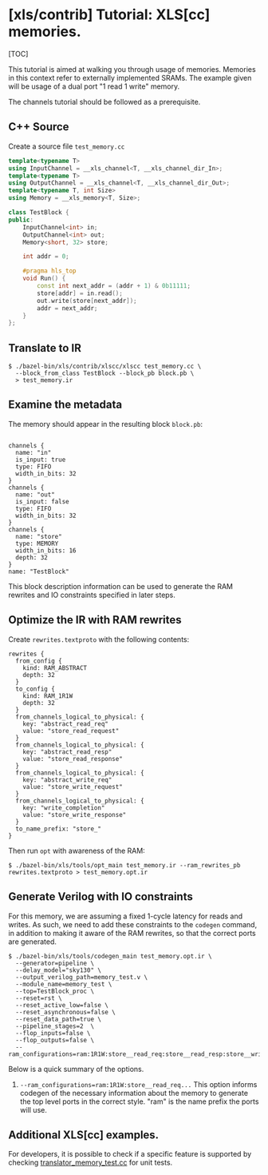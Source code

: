 # [xls/contrib] Tutorial: XLS[cc] memories.

[TOC]

This tutorial is aimed at walking you through usage of memories. Memories in
this context refer to externally implemented SRAMs. The example given will be
usage of a dual port "1 read 1 write" memory.

The channels tutorial should be followed as a prerequisite.

## C++ Source

Create a source file `test_memory.cc`

```c++
template<typename T>
using InputChannel = __xls_channel<T, __xls_channel_dir_In>;
template<typename T>
using OutputChannel = __xls_channel<T, __xls_channel_dir_Out>;
template<typename T, int Size>
using Memory = __xls_memory<T, Size>;

class TestBlock {
public:
    InputChannel<int> in;
    OutputChannel<int> out;
    Memory<short, 32> store;

    int addr = 0;

    #pragma hls_top
    void Run() {
        const int next_addr = (addr + 1) & 0b11111;
        store[addr] = in.read();
        out.write(store[next_addr]);
        addr = next_addr;
    }
};
```

## Translate to IR

```shell
$ ./bazel-bin/xls/contrib/xlscc/xlscc test_memory.cc \
  --block_from_class TestBlock --block_pb block.pb \
  > test_memory.ir
```

## Examine the metadata

The memory should appear in the resulting block `block.pb`:

```textproto

channels {
  name: "in"
  is_input: true
  type: FIFO
  width_in_bits: 32
}
channels {
  name: "out"
  is_input: false
  type: FIFO
  width_in_bits: 32
}
channels {
  name: "store"
  type: MEMORY
  width_in_bits: 16
  depth: 32
}
name: "TestBlock"
```

This block description information can be used to generate the RAM rewrites and
IO constraints specified in later steps.

## Optimize the IR with RAM rewrites

Create `rewrites.textproto` with the following contents:

```
rewrites {
  from_config {
    kind: RAM_ABSTRACT
    depth: 32
  }
  to_config {
    kind: RAM_1R1W
    depth: 32
  }
  from_channels_logical_to_physical: {
    key: "abstract_read_req"
    value: "store_read_request"
  }
  from_channels_logical_to_physical: {
    key: "abstract_read_resp"
    value: "store_read_response"
  }
  from_channels_logical_to_physical: {
    key: "abstract_write_req"
    value: "store_write_request"
  }
  from_channels_logical_to_physical: {
    key: "write_completion"
    value: "store_write_response"
  }
  to_name_prefix: "store_"
}
```

Then run `opt` with awareness of the RAM:

```shell
$ ./bazel-bin/xls/tools/opt_main test_memory.ir --ram_rewrites_pb rewrites.textproto > test_memory.opt.ir
```

## Generate Verilog with IO constraints

For this memory, we are assuming a fixed 1-cycle latency for reads and writes.
As such, we need to add these constraints to the `codegen` command, in addition
to making it aware of the RAM rewrites, so that the correct ports are generated.

```shell
$ ./bazel-bin/xls/tools/codegen_main test_memory.opt.ir \
  --generator=pipeline \
  --delay_model="sky130" \
  --output_verilog_path=memory_test.v \
  --module_name=memory_test \
  --top=TestBlock_proc \
  --reset=rst \
  --reset_active_low=false \
  --reset_asynchronous=false \
  --reset_data_path=true \
  --pipeline_stages=2  \
  --flop_inputs=false \
  --flop_outputs=false \
  --ram_configurations=ram:1R1W:store__read_req:store__read_resp:store__write_req:store__write_completion
```

Below is a quick summary of the options.

1.  `--ram_configurations=ram:1R1W:store__read_req...` This option informs
    codegen of the necessary information about the memory to generate the top
    level ports in the correct style. "ram" is the name prefix the ports will
    use.

## Additional XLS[cc] examples.

For developers, it is possible to check if a specific feature is supported by
checking
[translator_memory_test.cc](https://github.com/google/xls/tree/main/xls/contrib/xlscc/unit_tests/translator_memory_test.cc)
for unit tests.
